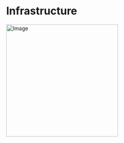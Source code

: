 # Infrastructure

<img src="./src/node_frontend/src/assets/résultat-final.png" alt="Image" width="300"/>


